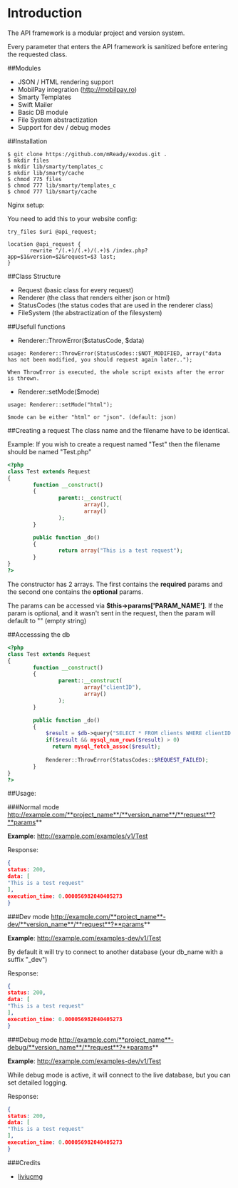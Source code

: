 Introduction
=
The API framework is a modular project and version system. 

Every parameter that enters the API framework is sanitized before entering the requested class.

##Modules
* JSON / HTML rendering support
* MobilPay integration (http://mobilpay.ro)
* Smarty Templates
* Swift Mailer
* Basic DB module
* File System abstractization
* Support for dev / debug modes

##Installation
```
$ git clone https://github.com/mReady/exodus.git .
$ mkdir files
$ mkdir lib/smarty/templates_c
$ mkdir lib/smarty/cache
$ chmod 775 files
$ chmod 777 lib/smarty/templates_c
$ chmod 777 lib/smarty/cache
```

Nginx setup:

You need to add this to your website config:
```
try_files $uri @api_request;

location @api_request {
       rewrite ^/(.+)/(.+)/(.+)$ /index.php?app=$1&version=$2&request=$3 last;
}
```

##Class Structure
* Request (basic class for every request)
* Renderer (the class that renders either json or html)
* StatusCodes (the status codes that are used in the renderer class)
* FileSystem (the abstractization of the filesystem)

##Usefull functions
* Renderer::ThrowError($statusCode, $data)
```
usage: Renderer::ThrowError(StatusCodes::$NOT_MODIFIED, array("data has not been modified, you should request again later..");

When ThrowError is executed, the whole script exists after the error is thrown.
```
* Renderer::setMode($mode)
```
usage: Renderer::setMode("html");

$mode can be either "html" or "json". (default: json)
```

##Creating a request
The class name and the filename have to be identical. 

Example: 
If you wish to create a request named "Test" then the filename should be named "Test.php"
```php
<?php
class Test extends Request
{
        function __construct()
        {
                parent::__construct(
                        array(),
                        array()
                );
        }

        public function _do()
        {
                return array("This is a test request");
        }
}
?>
```
The constructor has 2 arrays. The first contains the **required** params and the second one contains the **optional** params.

The params can be accessed via **$this->params['PARAM_NAME']**. If the param is optional, and it wasn't sent in the request, then the param will default to "" (empty string)

##Accesssing the db
```php
<?php
class Test extends Request
{
        function __construct()
        {
                parent::__construct(
                        array("clientID"),
                        array()
                );
        }

        public function _do()
        {
            $result = $db->query("SELECT * FROM clients WHERE clientID = '".$this->params['clientID']."'");
            if($result && mysql_num_rows($result) > 0)
              return mysql_fetch_assoc($result);
            
            Renderer::ThrowError(StatusCodes::$REQUEST_FAILED);
        }
}
?>
```

##Usage:

###Normal mode
http://example.com/**project_name**/**version_name**/**request**?**params**

**Example**:
http://example.com/examples/v1/Test

Response:
```json
{
status: 200,
data: [
"This is a test request"
],
execution_time: 0.000056982040405273
}
```

###Dev mode
http://example.com/**project_name**-dev/**version_name**/**request**?**params**

**Example**:
http://example.com/examples-dev/v1/Test

By default it will try to connect to another database (your db_name with a suffix "_dev")

Response:
```json
{
status: 200,
data: [
"This is a test request"
],
execution_time: 0.000056982040405273
}
```

###Debug mode
http://example.com/**project_name**-debug/**version_name**/**request**?**params**

**Example**:
http://example.com/examples-dev/v1/Test

While debug mode is active, it will connect to the live database, but you can set detailed logging.

Response:
```json
{
status: 200,
data: [
"This is a test request"
],
execution_time: 0.000056982040405273
}
```

###Credits
* [liviucmg](https://github.com/liviucmg)
